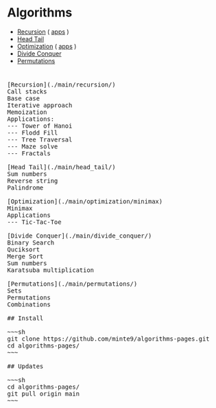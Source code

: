 # Algorithms

- [Recursion](./main/recursion/) ( [apps](./main/recursion/practical_apps) )
- [Head Tail](./main/head_tail/)  
- [Optimization](./main/optimization/minimax) ( [apps](./main/optimization/practical_apps) )
- [Divide Conquer](./main/divide_conquer/)  
- [Permutations](./main/permutations/)  

#

<pre>
[Recursion](./main/recursion/)  
Call stacks   
Base case   
Iterative approach   
Memoization   
Applications: 
--- Tower of Hanoi   
--- Flodd Fill  
--- Tree Traversal  
--- Maze solve  
--- Fractals  

[Head Tail](./main/head_tail/)   
Sum numbers  
Reverse string  
Palindrome  
    
[Optimization](./main/optimization/minimax)  
Minimax  
Applications  
--- Tic-Tac-Toe  

[Divide Conquer](./main/divide_conquer/)   
Binary Search  
Quciksort  
Merge Sort  
Sum numbers  
Karatsuba multiplication   

[Permutations](./main/permutations/)   
Sets  
Permutations  
Combinations  

## Install

~~~sh
git clone https://github.com/minte9/algorithms-pages.git
cd algorithms-pages/
~~~

## Updates

~~~sh
cd algorithms-pages/
git pull origin main
~~~
